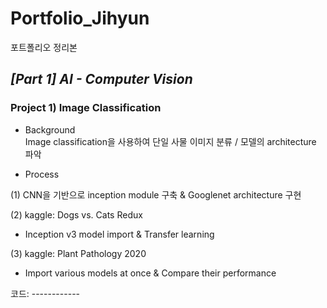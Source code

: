# Portfolio_Jihyun
포트폴리오 정리본


## _[Part 1] AI - Computer Vision_

### **Project 1) Image Classification**

* Background  
Image classification을 사용하여 단일 사물 이미지 분류 / 모델의 architecture 파악

* Process

(1) CNN을 기반으로 inception module 구축 & Googlenet architecture 구현

(2) kaggle: Dogs vs. Cats Redux  
  - Inception v3 model import & Transfer learning
   
(3) kaggle: Plant Pathology 2020  
  - Import various models at once & Compare their performance
  
 코드: ------------
 
 
 





